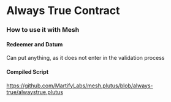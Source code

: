 # Always True Contract

### How to use it with Mesh
#### Redeemer and Datum
Can put anything, as it does not enter in the validation process

#### Compiled Script
https://github.com/MartifyLabs/mesh.plutus/blob/always-true/alwaystrue.plutus
